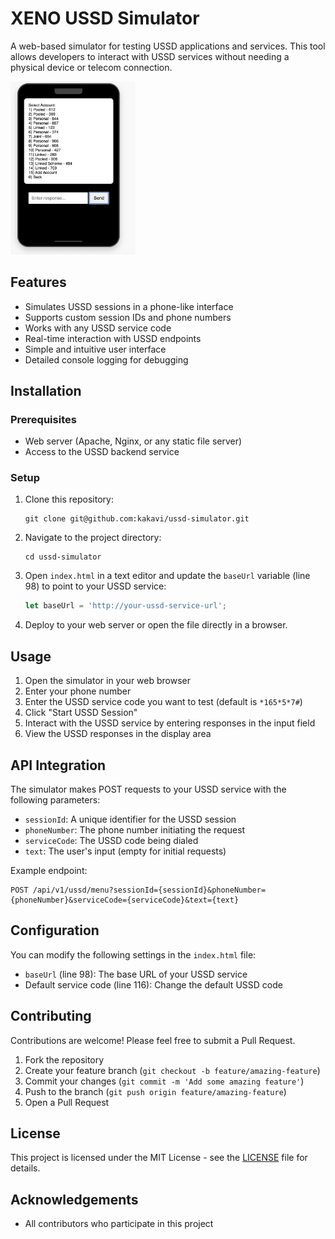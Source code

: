 # XENO USSD Simulator

A web-based simulator for testing USSD applications and services. This tool allows developers to interact with USSD services without needing a physical device or telecom connection.

<img src="screen.png" alt="USSD Simulator Screenshot" width="200" />

## Features

- Simulates USSD sessions in a phone-like interface
- Supports custom session IDs and phone numbers
- Works with any USSD service code
- Real-time interaction with USSD endpoints
- Simple and intuitive user interface
- Detailed console logging for debugging

## Installation

### Prerequisites

- Web server (Apache, Nginx, or any static file server)
- Access to the USSD backend service

### Setup

1. Clone this repository:
   ```
   git clone git@github.com:kakavi/ussd-simulator.git
   ```

2. Navigate to the project directory:
   ```
   cd ussd-simulator
   ```

3. Open `index.html` in a text editor and update the `baseUrl` variable (line 98) to point to your USSD service:
   ```javascript
   let baseUrl = 'http://your-ussd-service-url';
   ```

4. Deploy to your web server or open the file directly in a browser.

## Usage

1. Open the simulator in your web browser
2. Enter your phone number
3. Enter the USSD service code you want to test (default is `*165*5*7#`)
4. Click "Start USSD Session"
5. Interact with the USSD service by entering responses in the input field
6. View the USSD responses in the display area

## API Integration

The simulator makes POST requests to your USSD service with the following parameters:

- `sessionId`: A unique identifier for the USSD session
- `phoneNumber`: The phone number initiating the request
- `serviceCode`: The USSD code being dialed
- `text`: The user's input (empty for initial requests)

Example endpoint:
```
POST /api/v1/ussd/menu?sessionId={sessionId}&phoneNumber={phoneNumber}&serviceCode={serviceCode}&text={text}
```

## Configuration

You can modify the following settings in the `index.html` file:

- `baseUrl` (line 98): The base URL of your USSD service
- Default service code (line 116): Change the default USSD code

## Contributing

Contributions are welcome! Please feel free to submit a Pull Request.

1. Fork the repository
2. Create your feature branch (`git checkout -b feature/amazing-feature`)
3. Commit your changes (`git commit -m 'Add some amazing feature'`)
4. Push to the branch (`git push origin feature/amazing-feature`)
5. Open a Pull Request

## License

This project is licensed under the MIT License - see the [LICENSE](LICENSE) file for details.

## Acknowledgements

- All contributors who participate in this project
